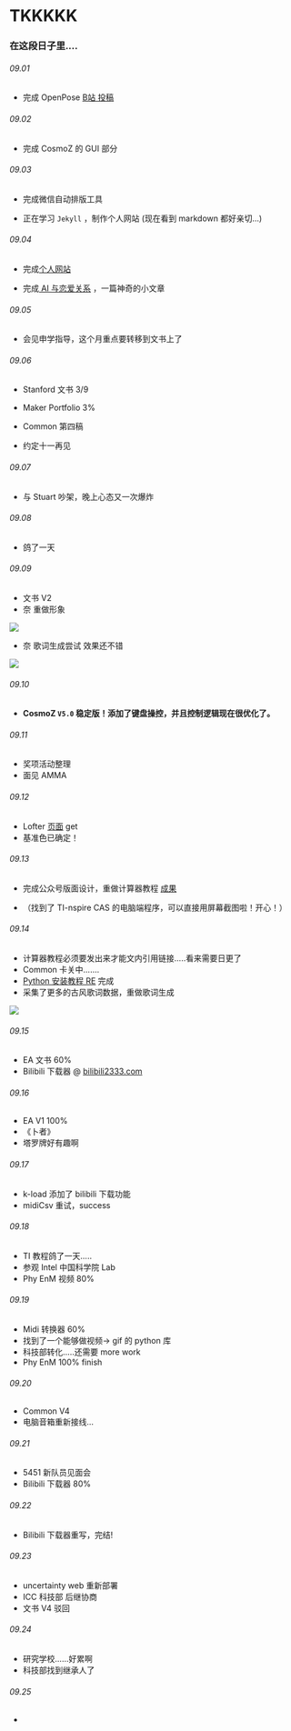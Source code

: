 # TKKKKK









### 在这段日子里....

###### 09.01

- 完成 OpenPose [B站 投稿](https://www.bilibili.com/video/av30889137/)

###### 09.02

- 完成 CosmoZ 的 GUI 部分

###### 09.03

- 完成微信自动排版工具

- 正在学习 `Jekyll` ，制作个人网站 (现在看到 markdown 都好亲切...)

###### 09.04

- 完成[个人网站](http://t-k-233.tk)

- 完成[ AI 与恋爱关系](https://mp.weixin.qq.com/s?__biz=MzI0ODc1ODY5MQ==&mid=100000196&idx=1&sn=10013afe6bf926f1d2015703006d8818&chksm=699aa9085eed201e68dbbc5e51405e0f8907256042b9d0f7dc697ebaa02aecb101f540dddb20&scene=20#rd) ，一篇神奇的小文章

###### 09.05

- 会见申学指导，这个月重点要转移到文书上了

###### 09.06

- Stanford 文书 3/9

- Maker Portfolio 3%

- Common 第四稿

- 约定十一再见

###### 09.07

- 与 Stuart 吵架，晚上心态又一次爆炸

###### 09.08

- 鸽了一天

###### 09.09

- 文书 V2
- 奈 重做形象

![](/assets/nai_appr.png)

- 奈 歌词生成尝试 效果还不错

![](/assets/nai_lyric.jpg)

###### 09.10

- **CosmoZ `V5.0` 稳定版！添加了键盘操控，并且控制逻辑现在很优化了。**

######  09.11

- 奖项活动整理
- 面见 AMMA

###### 09.12

- Lofter [页面](http://t-k-233.lofter.com) get 
- 基准色已确定！

###### 09.13

- 完成公众号版面设计，重做计算器教程 [成果](https://mp.weixin.qq.com/s?__biz=MzI1NDQ1ODkzMg==&tempkey=OTc0X1JoQ1NqcFdnN3hHZXZuRVFSSzF5WmQ1ZDF0Y09nejlvRnhmNDF1bl9xeXNiYnhWRnhGb1N2VE13QkpLQzdwdE10XzBITnB2Wm1oMEt1cXVhb3lvMTRUeGllcE9ETHp6VDU2enN4YktUOUttd0NxMU5qemFPNG0xZzZNT3JKa25sbjg4SUxaWkVyaUp6X0dIRnFrRkN5a3E3VjZ6SWNBRmJCbEdBemd%2Bfg%3D%3D&chksm=69c5af445eb226527cf8b66c534b259e60ee32bb428f2adef208e74d0d5c7f96c4a5e3e80d82#rd)

- （找到了 TI-nspire CAS 的电脑端程序，可以直接用屏幕截图啦！开心！）

###### 09.14

- 计算器教程必须要发出来才能文内引用链接.....看来需要日更了
- Common 卡关中.......
- [Python 安装教程 RE](https://www.jianshu.com/p/724ced2db16a) 完成
- 采集了更多的古风歌词数据，重做歌词生成

![](/assets/nai_lyric_2.png)

###### 09.15

- EA 文书 60%
- Bilibili 下载器 @ [bilibili2333.com](http://bilibili2333.com)

###### 09.16

- EA V1 100%
- 《卜者》
- 塔罗牌好有趣啊

###### 09.17

- k-load 添加了 bilibili 下载功能
- midiCsv 重试，success

###### 09.18

- TI 教程鸽了一天.....
- 参观 Intel 中国科学院 Lab
- Phy EnM 视频 80%

###### 09.19

- Midi 转换器 60%
- 找到了一个能够做视频→ gif 的 python 库
- 科技部转化.....还需要 more work
- Phy EnM 100% finish

###### 09.20

- Common V4
- 电脑音箱重新接线...

###### 09.21

- 5451 新队员见面会
- Bilibili 下载器 80%

###### 09.22

- Bilibili 下载器重写，完结!

###### 09.23

- uncertainty web 重新部署
- ICC 科技部 后继协商
- 文书 V4 驳回

###### 09.24

- 研究学校......好累啊
- 科技部找到继承人了

###### 09.25

- 